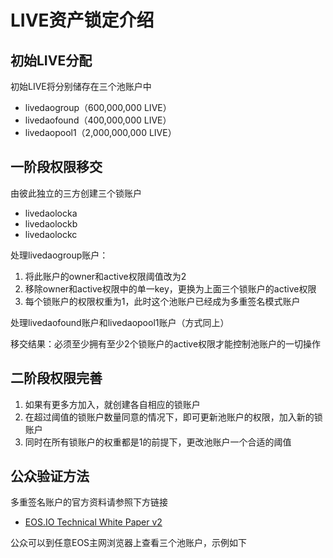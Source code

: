# LIVE资产锁定介绍
## 初始LIVE分配
初始LIVE将分别储存在三个池账户中
- livedaogroup（600,000,000 LIVE）
- livedaofound（400,000,000 LIVE）
- livedaopool1（2,000,000,000 LIVE）

## 一阶段权限移交
由彼此独立的三方创建三个锁账户
- livedaolocka
- livedaolockb
- livedaolockc

处理livedaogroup账户：
1. 将此账户的owner和active权限阈值改为2
2. 移除owner和active权限中的单一key，更换为上面三个锁账户的active权限
3. 每个锁账户的权限权重为1，此时这个池账户已经成为多重签名模式账户

处理livedaofound账户和livedaopool1账户（方式同上）

移交结果：必须至少拥有至少2个锁账户的active权限才能控制池账户的一切操作

## 二阶段权限完善
1. 如果有更多方加入，就创建各自相应的锁账户
2. 在超过阈值的锁账户数量同意的情况下，即可更新池账户的权限，加入新的锁账户
3. 同时在所有锁账户的权重都是1的前提下，更改池账户一个合适的阈值

## 公众验证方法
多重签名账户的官方资料请参照下方链接
- [EOS.IO Technical White Paper v2](https://github.com/EOSIO/Documentation/blob/master/TechnicalWhitePaper.md#evaluating-permissions "EOS.IO Technical White Paper v2")

公众可以到任意EOS主网浏览器上查看三个池账户，示例如下
